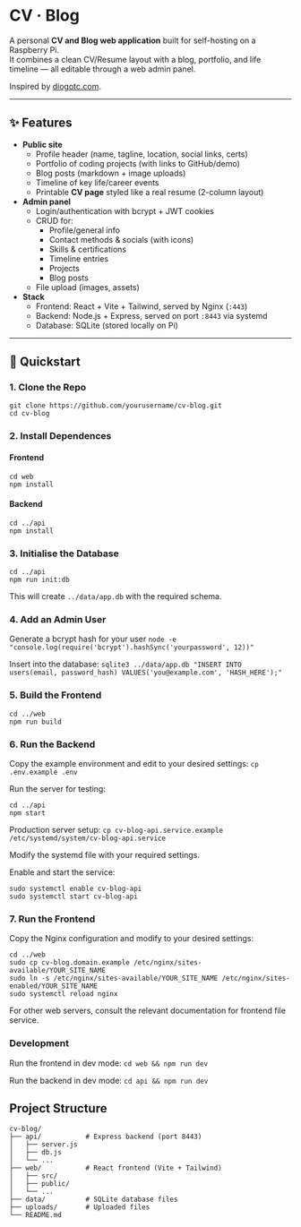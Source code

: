 # CV · Blog

A personal **CV and Blog web application** built for self-hosting on a Raspberry Pi.  
It combines a clean CV/Resume layout with a blog, portfolio, and life timeline — all editable through a web admin panel.

Inspired by [diogotc.com](https://diogotc.com).

---

## ✨ Features

- **Public site**
  - Profile header (name, tagline, location, social links, certs)
  - Portfolio of coding projects (with links to GitHub/demo)
  - Blog posts (markdown + image uploads)
  - Timeline of key life/career events
  - Printable **CV page** styled like a real resume (2-column layout)
- **Admin panel**
  - Login/authentication with bcrypt + JWT cookies
  - CRUD for:
    - Profile/general info
    - Contact methods & socials (with icons)
    - Skills & certifications
    - Timeline entries
    - Projects
    - Blog posts
  - File upload (images, assets)
- **Stack**
  - Frontend: React + Vite + Tailwind, served by Nginx (`:443`)
  - Backend: Node.js + Express, served on port `:8443` via systemd
  - Database: SQLite (stored locally on Pi)

---

## 🚀 Quickstart

### 1. Clone the Repo
```
git clone https://github.com/yourusername/cv-blog.git
cd cv-blog
```

### 2. Install Dependences
#### Frontend
```
cd web
npm install
```

#### Backend
```
cd ../api
npm install
```

### 3. Initialise the Database
```
cd ../api
npm run init:db
```
This will create `../data/app.db` with the required schema.

### 4. Add an Admin User
Generate a bcrypt hash for your user
`node -e "console.log(require('bcrypt').hashSync('yourpassword', 12))"`

Insert into the database:
`sqlite3 ../data/app.db "INSERT INTO users(email, password_hash) VALUES('you@example.com', 'HASH_HERE');"`

### 5. Build the Frontend
```
cd ../web
npm run build
```

### 6. Run the Backend
Copy the example environment and edit to your desired settings:
`cp .env.example .env`

Run the server for testing:
```
cd ../api
npm start
```

Production server setup:
`cp cv-blog-api.service.example /etc/systemd/system/cv-blog-api.service`

Modify the systemd file with your required settings.

Enable and start the service:
```
sudo systemctl enable cv-blog-api
sudo systemctl start cv-blog-api
```

### 7. Run the Frontend
Copy the Nginx configuration and modify to your desired settings:
```
cd ../web
sudo cp cv-blog.domain.example /etc/nginx/sites-available/YOUR_SITE_NAME
sudo ln -s /etc/nginx/sites-available/YOUR_SITE_NAME /etc/nginx/sites-enabled/YOUR_SITE_NAME
sudo systemctl reload nginx
```

For other web servers, consult the relevant documentation for frontend file service.

### Development
Run the frontend in dev mode:
`cd web && npm run dev`

Run the backend in dev mode:
`cd api && npm run dev`

## Project Structure
```
cv-blog/
├── api/           # Express backend (port 8443)
│   ├── server.js
│   ├── db.js
│   └── ...
├── web/           # React frontend (Vite + Tailwind)
│   ├── src/
│   ├── public/
│   └── ...
├── data/          # SQLite database files
├── uploads/       # Uploaded files
└── README.md
```

